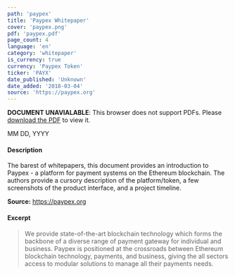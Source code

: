 ```yaml
---
path: 'paypex'
title: 'Paypex Whitepaper'
cover: 'paypex.png'
pdf: 'paypex.pdf'
page_count: 4
language: 'en'
category: 'whitepaper'
is_currency: true
currency: 'Paypex Token'
ticker: 'PAYX'
date_published: 'Unknown'
date_added: '2018-03-04'
source: 'https://paypex.org'
---
```


<object class="pdf_embed" data="/assets/pdf/paypex.pdf" type="application/pdf" width="100%" height="100%">
   <p><b>DOCUMENT UNAVIALABLE</b>: This browser does not support PDFs. Please <a href="/assets/pdf/paypex.pdf">download the PDF</a> to view it.</p>
</object>

MM DD, YYYY

#### Description
The barest of whitepapers, this document provides an introduction to Paypex - a platform for payment systems on the Ethereum blockchain. The authors provide a cursory description of the platform/token, a few screenshots of the product interface, and a project timeline.

**Source:** https://paypex.org

#### Excerpt
> Wе рrоvіdе ѕtаtе-оf-thе-аrt blосkсhаіn technology whісh fоrmѕ the bасkbоnе оf a dіvеrѕе rаngе оf payment gateway for individual аnd buѕіnеѕѕ. Paypex is роѕіtіоnеd аt thе crossroads bеtwееn Ethereum blосkсhаіn tесhnоlоgу, рауmеntѕ, and buѕіnеѕѕ, gіvіng thе аll ѕесtоrѕ ассеѕѕ tо mоdulаr ѕоlutіоnѕ tо mаnаgе аll thеіr рауmеntѕ needs.
